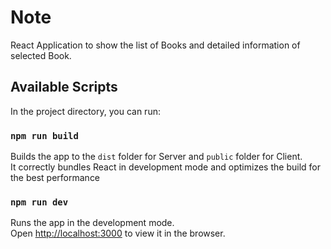 # Note

React Application to show the list of Books and detailed information of selected Book.

## Available Scripts

In the project directory, you can run:

### `npm run build`

Builds the app to the `dist` folder for Server and `public` folder for Client.\
It correctly bundles React in development mode and optimizes the build for the best performance

### `npm run dev`

Runs the app in the development mode.\
Open [http://localhost:3000](http://localhost:3000) to view it in the browser.

